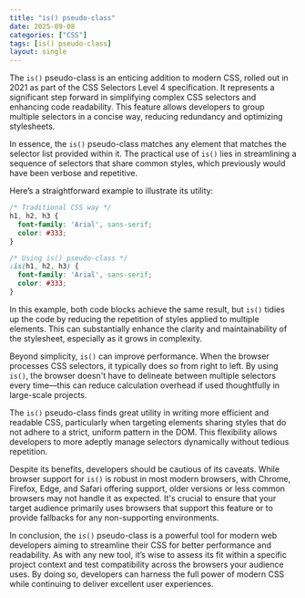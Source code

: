 ```yaml
---
title: "is() pseudo-class"
date: 2025-09-08
categories: ["CSS"]
tags: [is() pseudo-class]
layout: single
---
```


The `is()` pseudo-class is an enticing addition to modern CSS, rolled out in 2021 as part of the CSS Selectors Level 4 specification. It represents a significant step forward in simplifying complex CSS selectors and enhancing code readability. This feature allows developers to group multiple selectors in a concise way, reducing redundancy and optimizing stylesheets.

In essence, the `is()` pseudo-class matches any element that matches the selector list provided within it. The practical use of `is()` lies in streamlining a sequence of selectors that share common styles, which previously would have been verbose and repetitive.

Here’s a straightforward example to illustrate its utility:

```css
/* Traditional CSS way */
h1, h2, h3 {
  font-family: 'Arial', sans-serif;
  color: #333;
}

/* Using is() pseudo-class */
:is(h1, h2, h3) {
  font-family: 'Arial', sans-serif;
  color: #333;
}
```

In this example, both code blocks achieve the same result, but `is()` tidies up the code by reducing the repetition of styles applied to multiple elements. This can substantially enhance the clarity and maintainability of the stylesheet, especially as it grows in complexity.

Beyond simplicity, `is()` can improve performance. When the browser processes CSS selectors, it typically does so from right to left. By using `is()`, the browser doesn't have to delineate between multiple selectors every time—this can reduce calculation overhead if used thoughtfully in large-scale projects.

The `is()` pseudo-class finds great utility in writing more efficient and readable CSS, particularly when targeting elements sharing styles that do not adhere to a strict, uniform pattern in the DOM. This flexibility allows developers to more adeptly manage selectors dynamically without tedious repetition.

Despite its benefits, developers should be cautious of its caveats. While browser support for `is()` is robust in most modern browsers, with Chrome, Firefox, Edge, and Safari offering support, older versions or less common browsers may not handle it as expected. It's crucial to ensure that your target audience primarily uses browsers that support this feature or to provide fallbacks for any non-supporting environments.

In conclusion, the `is()` pseudo-class is a powerful tool for modern web developers aiming to streamline their CSS for better performance and readability. As with any new tool, it’s wise to assess its fit within a specific project context and test compatibility across the browsers your audience uses. By doing so, developers can harness the full power of modern CSS while continuing to deliver excellent user experiences.
